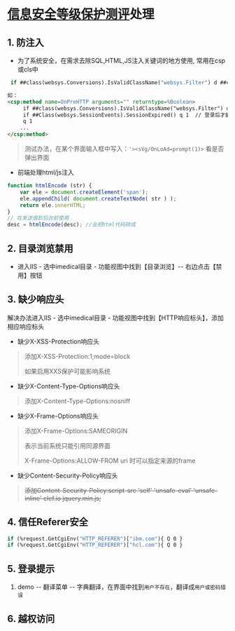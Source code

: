 # [信息安全等级保护测评](https://baike.baidu.com/item/%E4%BF%A1%E6%81%AF%E5%AE%89%E5%85%A8%E7%AD%89%E7%BA%A7%E4%BF%9D%E6%8A%A4/2149325?fr=aladdin)处理

## 1. 防注入 ##
+ 为了系统安全，在需求去除SQL,HTML,JS注入关键词的地方使用, 常用在csp或cls中

```vb
 if ##class(websys.Conversions).IsValidClassName("websys.Filter") d ##class(websys.Filter).InjectionFilter()
```

```html
如：
<csp:method name=OnPreHTTP arguments="" returntype=%Boolean>
	 if ##class(websys.Conversions).IsValidClassName("websys.Filter") d ##class(websys.Filter).InjectionFilter()
     if ##Class(websys.SessionEvents).SessionExpired() q 1  // 登录后才能查看，否则弹出登录界面
     q 1
    ...
</csp:method>
```
> 测试办法，在某个界面输入框中写入：`'><sVg/OnLoAd=prompt(1)>` 看是否弹出界面


+ 前端处理html/js注入

```js
function htmlEncode (str) {
	var ele = document.createElement('span');
	ele.appendChild( document.createTextNode( str ) );
	return ele.innerHTML;
}
// 在发送值到后台前使用
desc = htmlEncode(desc); //会把html代码转成
```

## 2. 目录浏览禁用

+ 进入IIS - 选中imedical目录 - 功能视图中找到【目录浏览】-- 右边点击【禁用】按钮

## 3. 缺少响应头

 解决办法进入IIS - 选中imedical目录 - 功能视图中找到【HTTP响应标头】，添加相应响应标头

+ 缺少X-XSS-Protection响应头
> 添加X-XSS-Protection:1;mode=block
>
> 如果启用XXS保护可能影响系统
+ 缺少X-Content-Type-Options响应头
> 添加X-Content-Type-Options:nosniff  
+ 缺少X-Frame-Options响应头
> 添加X-Frame-Options:SAMEORIGIN
>
> 表示当前系统只能引用同源界面
>
> X-Frame-Options:ALLOW-FROM uri 时可以指定来源的frame
+ 缺少Content-Security-Policy响应头
> ~~添加Content-Security-Policy:script-src 'self' 'unsafe-eval' 'unsafe-inline' clef.io jquery.min.js;~~

  ## 4. 信任Referer安全

```vb
if (%request.GetCgiEnv("HTTP_REFERER")["ibm.com"){ Q 0 }
if (%request.GetCgiEnv("HTTP_REFERER")["hcl.com"){ Q 0 }
```

## 5. 登录提示

1. demo -- 翻译菜单 -- 字典翻译，在界面中找到`用户不存在`，翻译成`用户或密码错误`


## 6. 越权访问

   

